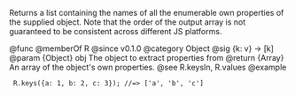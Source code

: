 Returns a list containing the names of all the enumerable own properties of
the supplied object.
Note that the order of the output array is not guaranteed to be consistent
across different JS platforms.

@func
@memberOf R
@since v0.1.0
@category Object
@sig {k: v} -> [k]
@param {Object} obj The object to extract properties from
@return {Array} An array of the object's own properties.
@see R.keysIn, R.values
@example

     R.keys({a: 1, b: 2, c: 3}); //=> ['a', 'b', 'c']

